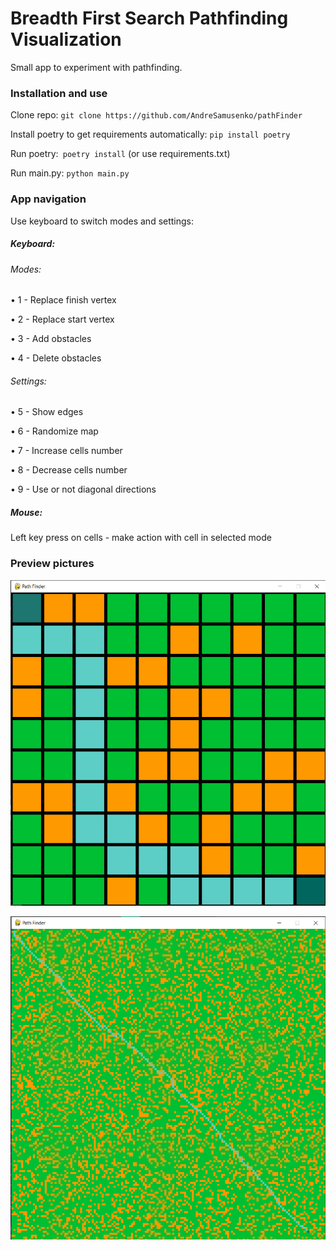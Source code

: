 # Breadth First Search Pathfinding Visualization

Small app to experiment with pathfinding.

### Installation and use
Clone repo: `git clone https://github.com/AndreSamusenko/pathFinder`

Install poetry to get requirements automatically: `pip install poetry `

Run poetry:` poetry install`
(or use requirements.txt)

Run main.py: `python main.py`

### App navigation
Use keyboard to switch modes and settings:

##### Keyboard:

###### Modes:

• 1 - Replace finish vertex

• 2 - Replace start vertex

• 3 - Add obstacles

• 4 - Delete obstacles

###### Settings:

• 5 - Show edges

• 6 - Randomize map

• 7 - Increase cells number

• 8 - Decrease cells number

• 9 - Use or not diagonal directions


##### Mouse:

Left key press on cells - make action with cell in selected mode

### Preview pictures

![img.png](img/img1.png)


![img.png](img/img2.png)